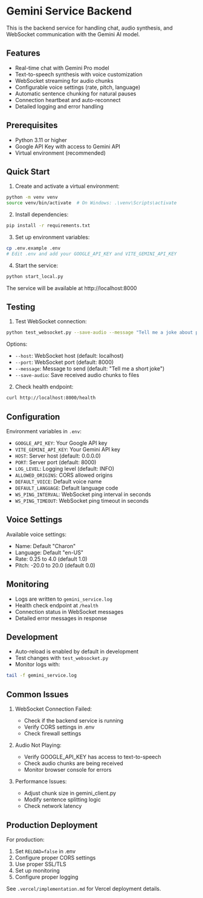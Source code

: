 # Gemini Service Backend

This is the backend service for handling chat, audio synthesis, and WebSocket communication with the Gemini AI model.

## Features
- Real-time chat with Gemini Pro model
- Text-to-speech synthesis with voice customization
- WebSocket streaming for audio chunks
- Configurable voice settings (rate, pitch, language)
- Automatic sentence chunking for natural pauses
- Connection heartbeat and auto-reconnect
- Detailed logging and error handling

## Prerequisites
- Python 3.11 or higher
- Google API Key with access to Gemini API
- Virtual environment (recommended)

## Quick Start

1. Create and activate a virtual environment:
```bash
python -m venv venv
source venv/bin/activate  # On Windows: .\venv\Scripts\activate
```

2. Install dependencies:
```bash
pip install -r requirements.txt
```

3. Set up environment variables:
```bash
cp .env.example .env
# Edit .env and add your GOOGLE_API_KEY and VITE_GEMINI_API_KEY
```

4. Start the service:
```bash
python start_local.py
```

The service will be available at http://localhost:8000

## Testing

1. Test WebSocket connection:
```bash
python test_websocket.py --save-audio --message "Tell me a joke about programming"
```

Options:
- `--host`: WebSocket host (default: localhost)
- `--port`: WebSocket port (default: 8000)
- `--message`: Message to send (default: "Tell me a short joke")
- `--save-audio`: Save received audio chunks to files

2. Check health endpoint:
```bash
curl http://localhost:8000/health
```

## Configuration

Environment variables in `.env`:
- `GOOGLE_API_KEY`: Your Google API key
- `VITE_GEMINI_API_KEY`: Your Gemini API key
- `HOST`: Server host (default: 0.0.0.0)
- `PORT`: Server port (default: 8000)
- `LOG_LEVEL`: Logging level (default: INFO)
- `ALLOWED_ORIGINS`: CORS allowed origins
- `DEFAULT_VOICE`: Default voice name
- `DEFAULT_LANGUAGE`: Default language code
- `WS_PING_INTERVAL`: WebSocket ping interval in seconds
- `WS_PING_TIMEOUT`: WebSocket ping timeout in seconds

## Voice Settings

Available voice settings:
- Name: Default "Charon"
- Language: Default "en-US"
- Rate: 0.25 to 4.0 (default 1.0)
- Pitch: -20.0 to 20.0 (default 0.0)

## Monitoring

- Logs are written to `gemini_service.log`
- Health check endpoint at `/health`
- Connection status in WebSocket messages
- Detailed error messages in response

## Development

- Auto-reload is enabled by default in development
- Test changes with `test_websocket.py`
- Monitor logs with:
```bash
tail -f gemini_service.log
```

## Common Issues

1. WebSocket Connection Failed:
   - Check if the backend service is running
   - Verify CORS settings in .env
   - Check firewall settings

2. Audio Not Playing:
   - Verify GOOGLE_API_KEY has access to text-to-speech
   - Check audio chunks are being received
   - Monitor browser console for errors

3. Performance Issues:
   - Adjust chunk size in gemini_client.py
   - Modify sentence splitting logic
   - Check network latency

## Production Deployment

For production:
1. Set `RELOAD=false` in .env
2. Configure proper CORS settings
3. Use proper SSL/TLS
4. Set up monitoring
5. Configure proper logging

See `.vercel/implementation.md` for Vercel deployment details.
